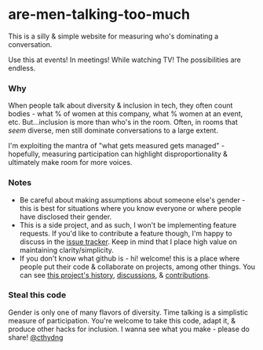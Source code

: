 # are-men-talking-too-much

This is a silly & simple website for measuring who's dominating a conversation.

Use this at events! In meetings! While watching TV! The possibilities are endless.

### Why
When people talk about diversity & inclusion in tech, they often count bodies - what % of women at this company, what % women at an event, etc. But...inclusion is more than who's in the room. Often, in rooms that *seem* diverse, men still dominate conversations to a large extent.

I'm exploiting the mantra of "what gets measured gets managed" - hopefully, measuring participation can highlight disproportionality & ultimately make room for more voices.

### Notes
- Be careful about making assumptions about someone else's gender - this is best for situations where you know everyone or where people have disclosed their gender.
- This is a side project, and as such, I won't be implementing feature requests. If you'd like to contribute a feature though, I'm happy to discuss in the [issue tracker](https://github.com/cathydeng/are-men-talking-too-much/issues). Keep in mind that I place high value on maintaining clarity/simplicity.
- If you don't know what github is - hi! welcome! this is a place where people put their code & collaborate on projects, among other things. You can see [this project's history](https://github.com/cathydeng/are-men-talking-too-much/commits/master), [discussions](https://github.com/cathydeng/are-men-talking-too-much/issues), & [contributions](https://github.com/cathydeng/are-men-talking-too-much/pulls?utf8=%E2%9C%93&q=).

### Steal this code
Gender is only one of many flavors of diversity. Time talking is a simplistic measure of participation. You're welcome to take this code, adapt it, & produce other hacks for inclusion. I wanna see what you make - please do share! [@cthydng](https://twitter.com/cthydng/)

